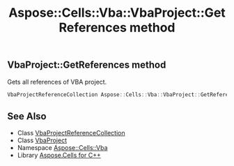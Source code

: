 ﻿---
title: Aspose::Cells::Vba::VbaProject::GetReferences method
linktitle: GetReferences
second_title: Aspose.Cells for C++ API Reference
description: 'Aspose::Cells::Vba::VbaProject::GetReferences method. Gets all references of VBA project in C++.'
type: docs
weight: 1900
url: /cpp/aspose.cells.vba/vbaproject/getreferences/
---
## VbaProject::GetReferences method


Gets all references of VBA project.

```cpp
VbaProjectReferenceCollection Aspose::Cells::Vba::VbaProject::GetReferences()
```

## See Also

* Class [VbaProjectReferenceCollection](../../vbaprojectreferencecollection/)
* Class [VbaProject](../)
* Namespace [Aspose::Cells::Vba](../../)
* Library [Aspose.Cells for C++](../../../)

